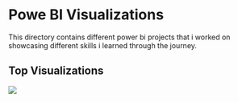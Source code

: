 
# Powe BI Visualizations 

This directory contains different power bi projects that i worked on showcasing different skills i 
learned through the journey.

##  Top Visualizations

![](https://github.com/Mo-Saad-TheAnalyst/Portfolio-projects/raw/main/Power%20BI%20Github%20viz/Online%20Retail%20Store/retail.gif)


